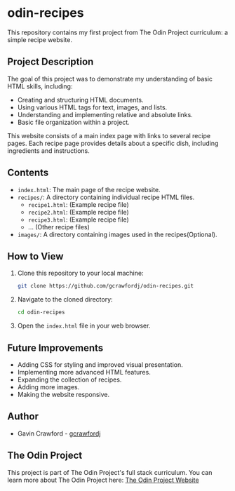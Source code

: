 # odin-recipes

This repository contains my first project from The Odin Project curriculum: a simple recipe website.

## Project Description

The goal of this project was to demonstrate my understanding of basic HTML skills, including:

* Creating and structuring HTML documents.
* Using various HTML tags for text, images, and lists.
* Understanding and implementing relative and absolute links.
* Basic file organization within a project.

This website consists of a main index page with links to several recipe pages. Each recipe page provides details about a specific dish, including ingredients and instructions.

## Contents

* `index.html`: The main page of the recipe website.
* `recipes/`: A directory containing individual recipe HTML files.
    * `recipe1.html`: (Example recipe file)
    * `recipe2.html`: (Example recipe file)
    * `recipe3.html`: (Example recipe file)
    * ... (Other recipe files)
* `images/`: A directory containing images used in the recipes(Optional).

## How to View

1.  Clone this repository to your local machine:

    ```bash
    git clone https://github.com/gcrawfordj/odin-recipes.git
    ```

2.  Navigate to the cloned directory:

    ```bash
    cd odin-recipes
    ```

3.  Open the `index.html` file in your web browser.

## Future Improvements

* Adding CSS for styling and improved visual presentation.
* Implementing more advanced HTML features.
* Expanding the collection of recipes.
* Adding more images.
* Making the website responsive.

## Author

* Gavin Crawford - [gcrawfordj](https://github.com/gcrawfordj)

## The Odin Project

This project is part of The Odin Project's full stack curriculum. You can learn more about The Odin Project here: [The Odin Project Website](https://www.theodinproject.com/)